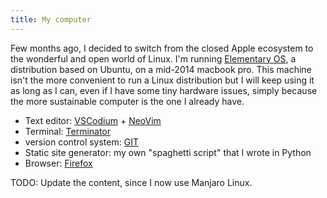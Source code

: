 ```yaml
---
title: My computer
---
```


Few months ago, I decided to switch from the closed Apple ecosystem to the wonderful and open world of Linux. I'm running [Elementary OS](https://elementary.io/), a distribution based on Ubuntu, on a mid-2014 macbook pro. This machine isn't the more convenient to run a Linux distribution but I will keep using it as long as I can, even if I have some tiny hardware issues, simply because the more sustainable computer is the one I already have.

- Text editor: [VSCodium](https://vscodium.com/) + [NeoVim](https://neovim.io/)
- Terminal: [Terminator](https://github.com/software-jessies-org/jessies/wiki/Terminator)
- version control system: [GIT](https://git-scm.com/)
- Static site generator: my own "spaghetti script" that I wrote in Python
- Browser: [Firefox](https://www.mozilla.org/en-US/firefox/new/)

TODO: Update the content, since I now use Manjaro Linux.